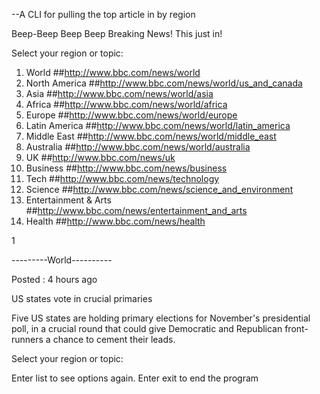 --A CLI for pulling the top article in by region

Beep-Beep Beep Beep
Breaking News! This just in!

Select your region or topic:

1. World                       			##http://www.bbc.com/news/world
2. North America 						##http://www.bbc.com/news/world/us_and_canada
3. Asia 								##http://www.bbc.com/news/world/asia
4. Africa 								##http://www.bbc.com/news/world/africa
5. Europe 								##http://www.bbc.com/news/world/europe
6. Latin America 						##http://www.bbc.com/news/world/latin_america
7. Middle East 							##http://www.bbc.com/news/world/middle_east
8. Australia 							##http://www.bbc.com/news/world/australia
9. UK 									##http://www.bbc.com/news/uk
10. Business 							##http://www.bbc.com/news/business
11. Tech 								##http://www.bbc.com/news/technology
12. Science								##http://www.bbc.com/news/science_and_environment
13. Entertainment & Arts 				##http://www.bbc.com/news/entertainment_and_arts
14. Health 								##http://www.bbc.com/news/health


1


---------World----------

Posted : 4 hours ago

US states vote in crucial primaries

Five US states are holding primary elections for November's presidential poll, in a crucial round that could give Democratic and Republican front-runners a chance to cement their leads.

Select your region or topic:

Enter list to see options again.
Enter exit to end the program
